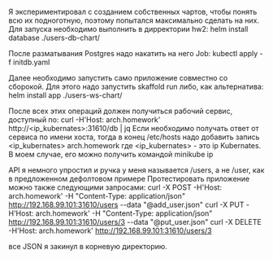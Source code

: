Я экспериментировал с созданием собственных чартов, чтобы понять всю их подноготную, поэтому попытался максимально сделать на них.
Для запуска необходимо выполнить в дирректории hw2: helm install database ./users-db-chart/

После разматывания Postgres надо накатить на него Job:
kubectl apply -f initdb.yaml

Далее необходимо запустить само приложение совместно со сборокой. Для этого надо запустить 
skaffold run
либо, как альтернатива:
helm install app ./users-ws-chart/

После всех этих операций должен получиться рабочий сервис, доступный по:
curl -H'Host: arch.homework' http://<ip_kubernates>:31610/db | jq
Если необходимо получать ответ от сервиса по имени хоста, тогда в конец /etc/hosts надо добавить запись <ip_kubernates> arch.homework где <ip_kubernates> - это ip Kubernates. В моем случае, его можно получить командой minikube ip

API я немного упростил и ручка у меня называется /users, а не /user, как в предложенном дефолтовом примере
Протестировать приложение можно также следующими запросами:
curl -X POST -H'Host: arch.homework' -H "Content-Type: application/json" http://192.168.99.101:31610/users --data "@add_user.json"
curl -X PUT -H'Host: arch.homework' -H "Content-Type: application/json" http://192.168.99.101:31610/users/3 --data "@put_user.json"
curl -X DELETE -H'Host: arch.homework' http://192.168.99.101:31610/users/3

все JSON я закинул в корневую директорию.
